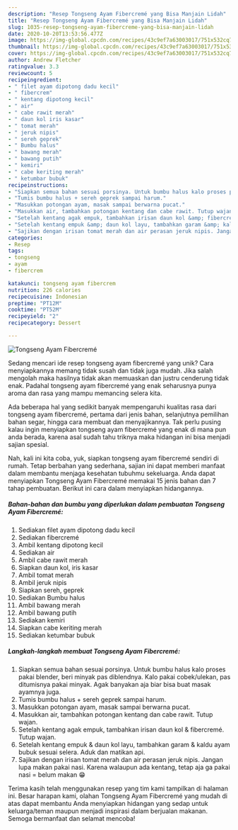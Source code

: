 ```yaml
---
description: "Resep Tongseng Ayam Fibercremé yang Bisa Manjain Lidah"
title: "Resep Tongseng Ayam Fibercremé yang Bisa Manjain Lidah"
slug: 1035-resep-tongseng-ayam-fibercreme-yang-bisa-manjain-lidah
date: 2020-10-20T13:53:56.477Z
image: https://img-global.cpcdn.com/recipes/43c9ef7a63003017/751x532cq70/tongseng-ayam-fibercreme-foto-resep-utama.jpg
thumbnail: https://img-global.cpcdn.com/recipes/43c9ef7a63003017/751x532cq70/tongseng-ayam-fibercreme-foto-resep-utama.jpg
cover: https://img-global.cpcdn.com/recipes/43c9ef7a63003017/751x532cq70/tongseng-ayam-fibercreme-foto-resep-utama.jpg
author: Andrew Fletcher
ratingvalue: 3.3
reviewcount: 5
recipeingredient:
- " filet ayam dipotong dadu kecil"
- " fibercrem"
- " kentang dipotong kecil"
- " air"
- " cabe rawit merah"
- " daun kol iris kasar"
- " tomat merah"
- " jeruk nipis"
- " sereh geprek"
- " Bumbu halus"
- " bawang merah"
- " bawang putih"
- " kemiri"
- " cabe keriting merah"
- " ketumbar bubuk"
recipeinstructions:
- "Siapkan semua bahan sesuai porsinya. Untuk bumbu halus kalo proses pakai blender, beri minyak pas diblendnya. Kalo pakai cobek/ulekan, pas ditumisnya pakai minyak. Agak banyakan aja biar bisa buat masak ayamnya juga."
- "Tumis bumbu halus + sereh geprek sampai harum."
- "Masukkan potongan ayam, masak sampai berwarna pucat."
- "Masukkan air, tambahkan potongan kentang dan cabe rawit. Tutup wajan."
- "Setelah kentang agak empuk, tambahkan irisan daun kol &amp; fibercremé. Tutup wajan."
- "Setelah kentang empuk &amp; daun kol layu, tambahkan garam &amp; kaldu ayam bubuk sesuai selera. Aduk dan matikan api."
- "Sajikan dengan irisan tomat merah dan air perasan jeruk nipis. Jangan lupa makan pakai nasi. Karena walaupun ada kentang, tetap aja ga pakai nasi = belum makan 😁"
categories:
- Resep
tags:
- tongseng
- ayam
- fibercrem

katakunci: tongseng ayam fibercrem 
nutrition: 226 calories
recipecuisine: Indonesian
preptime: "PT12M"
cooktime: "PT52M"
recipeyield: "2"
recipecategory: Dessert

---
```



![Tongseng Ayam Fibercremé](https://img-global.cpcdn.com/recipes/43c9ef7a63003017/751x532cq70/tongseng-ayam-fibercreme-foto-resep-utama.jpg)

Sedang mencari ide resep tongseng ayam fibercremé yang unik? Cara menyiapkannya memang tidak susah dan tidak juga mudah. Jika salah mengolah maka hasilnya tidak akan memuaskan dan justru cenderung tidak enak. Padahal tongseng ayam fibercremé yang enak seharusnya punya aroma dan rasa yang mampu memancing selera kita.

Ada beberapa hal yang sedikit banyak mempengaruhi kualitas rasa dari tongseng ayam fibercremé, pertama dari jenis bahan, selanjutnya pemilihan bahan segar, hingga cara membuat dan menyajikannya. Tak perlu pusing kalau ingin menyiapkan tongseng ayam fibercremé yang enak di mana pun anda berada, karena asal sudah tahu triknya maka hidangan ini bisa menjadi sajian spesial.




Nah, kali ini kita coba, yuk, siapkan tongseng ayam fibercremé sendiri di rumah. Tetap berbahan yang sederhana, sajian ini dapat memberi manfaat dalam membantu menjaga kesehatan tubuhmu sekeluarga. Anda dapat menyiapkan Tongseng Ayam Fibercremé memakai 15 jenis bahan dan 7 tahap pembuatan. Berikut ini cara dalam menyiapkan hidangannya.

<!--inarticleads1-->

##### Bahan-bahan dan bumbu yang diperlukan dalam pembuatan Tongseng Ayam Fibercremé:

1. Sediakan  filet ayam dipotong dadu kecil
1. Sediakan  fibercremé
1. Ambil  kentang dipotong kecil
1. Sediakan  air
1. Ambil  cabe rawit merah
1. Siapkan  daun kol, iris kasar
1. Ambil  tomat merah
1. Ambil  jeruk nipis
1. Siapkan  sereh, geprek
1. Sediakan  Bumbu halus
1. Ambil  bawang merah
1. Ambil  bawang putih
1. Sediakan  kemiri
1. Siapkan  cabe keriting merah
1. Sediakan  ketumbar bubuk




<!--inarticleads2-->

##### Langkah-langkah membuat Tongseng Ayam Fibercremé:

1. Siapkan semua bahan sesuai porsinya. Untuk bumbu halus kalo proses pakai blender, beri minyak pas diblendnya. Kalo pakai cobek/ulekan, pas ditumisnya pakai minyak. Agak banyakan aja biar bisa buat masak ayamnya juga.
1. Tumis bumbu halus + sereh geprek sampai harum.
1. Masukkan potongan ayam, masak sampai berwarna pucat.
1. Masukkan air, tambahkan potongan kentang dan cabe rawit. Tutup wajan.
1. Setelah kentang agak empuk, tambahkan irisan daun kol &amp; fibercremé. Tutup wajan.
1. Setelah kentang empuk &amp; daun kol layu, tambahkan garam &amp; kaldu ayam bubuk sesuai selera. Aduk dan matikan api.
1. Sajikan dengan irisan tomat merah dan air perasan jeruk nipis. Jangan lupa makan pakai nasi. Karena walaupun ada kentang, tetap aja ga pakai nasi = belum makan 😁




Terima kasih telah menggunakan resep yang tim kami tampilkan di halaman ini. Besar harapan kami, olahan Tongseng Ayam Fibercremé yang mudah di atas dapat membantu Anda menyiapkan hidangan yang sedap untuk keluarga/teman maupun menjadi inspirasi dalam berjualan makanan. Semoga bermanfaat dan selamat mencoba!
